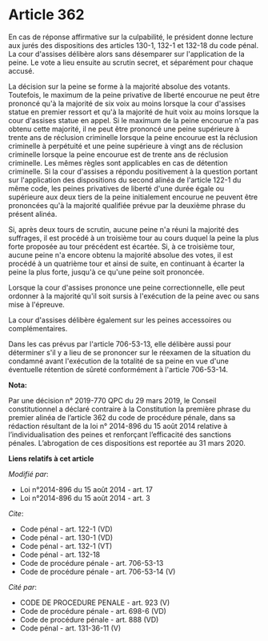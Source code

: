 # Article 362

En cas de réponse affirmative sur la culpabilité, le président donne lecture aux jurés des dispositions des articles 130-1,
132-1 et 132-18 du code pénal. La cour d'assises délibère alors sans désemparer sur l'application de la peine. Le vote a lieu
ensuite au scrutin secret, et séparément pour chaque accusé. 

La décision sur la peine se forme à la majorité absolue des votants. Toutefois, le maximum de la peine privative de liberté
encourue ne peut être prononcé qu'à la majorité de six voix au moins lorsque la cour d'assises statue en premier ressort et
qu'à la majorité de huit voix au moins lorsque la cour d'assises statue en appel. Si le maximum de la peine encourue n'a pas
obtenu cette majorité, il ne peut être prononcé une peine supérieure à trente ans de réclusion criminelle lorsque la peine
encourue est la réclusion criminelle à perpétuité et une peine supérieure à vingt ans de réclusion criminelle lorsque la
peine encourue est de trente ans de réclusion criminelle. Les mêmes règles sont applicables en cas de détention criminelle.
Si la cour d'assises a répondu positivement à la question portant sur l'application des dispositions du second alinéa de
l'article 122-1 du même code, les peines privatives de liberté d'une durée égale ou supérieure aux deux tiers de la peine
initialement encourue ne peuvent être prononcées qu'à la majorité qualifiée prévue par la deuxième phrase du présent alinéa. 

Si, après deux tours de scrutin, aucune peine n'a réuni la majorité des suffrages, il est procédé à un troisième tour au
cours duquel la peine la plus forte proposée au tour précédent est écartée. Si, à ce troisième tour, aucune peine n'a encore
obtenu la majorité absolue des votes, il est procédé à un quatrième tour et ainsi de suite, en continuant à écarter la peine
la plus forte, jusqu'à ce qu'une peine soit prononcée. 

Lorsque la cour d'assises prononce une peine correctionnelle, elle peut ordonner à la majorité qu'il soit sursis à
l'exécution de la peine avec ou sans mise à l'épreuve. 

La cour d'assises délibère également sur les peines accessoires ou complémentaires. 

Dans les cas prévus par l'article 706-53-13, elle délibère aussi pour déterminer s'il y a lieu de se prononcer sur le
réexamen de la situation du condamné avant l'exécution de la totalité de sa peine en vue d'une éventuelle rétention de sûreté
conformément à l'article 706-53-14.

**Nota:**

Par une décision n° 2019-770 QPC du 29 mars 2019, le Conseil constitutionnel a déclaré contraire à la Constitution la
première phrase du premier alinéa de l’article 362 du code de procédure pénale, dans sa rédaction résultant de la loi n°
2014-896 du 15 août 2014 relative à l’individualisation des peines et renforçant l’efficacité des sanctions pénales.
L’abrogation de ces dispositions est reportée au 31 mars 2020.

**Liens relatifs à cet article**

_Modifié par_:

  - Loi n°2014-896 du 15 août 2014 - art. 17
  - Loi n°2014-896 du 15 août 2014 - art. 3

_Cite_:

  - Code pénal - art. 122-1 (VD)
  - Code pénal - art. 130-1 (VD)
  - Code pénal - art. 132-1 (VT)
  - Code pénal - art. 132-18
  - Code de procédure pénale - art. 706-53-13
  - Code de procédure pénale - art. 706-53-14 (V)

_Cité par_:

  - CODE DE PROCEDURE PENALE - art. 923 (V)
  - Code de procédure pénale - art. 698-6 (VD)
  - Code de procédure pénale - art. 888 (VD)
  - Code pénal - art. 131-36-11 (V)
